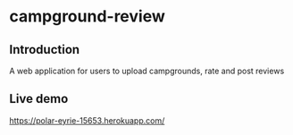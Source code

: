 # campground-review

## Introduction
A web application for users to upload campgrounds, rate and post reviews

## Live demo
https://polar-eyrie-15653.herokuapp.com/
